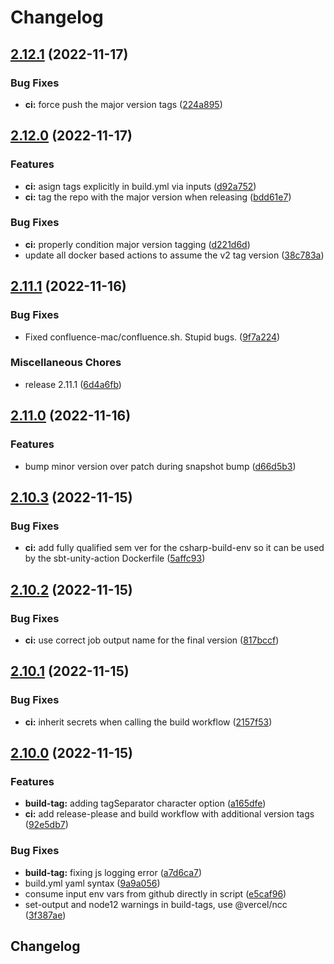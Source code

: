 # Changelog

## [2.12.1](https://github.com/mindjolt/actions/compare/v2.12.0...v2.12.1) (2022-11-17)


### Bug Fixes

* **ci:** force push the major version tags ([224a895](https://github.com/mindjolt/actions/commit/224a895b480b2e49bbd347885392ae64c020b947))

## [2.12.0](https://github.com/mindjolt/actions/compare/v2.11.1...v2.12.0) (2022-11-17)


### Features

* **ci:** asign tags explicitly in build.yml via inputs ([d92a752](https://github.com/mindjolt/actions/commit/d92a752f02869f91a79f35276e54cea796688c22))
* **ci:** tag the repo with the major version when releasing ([bdd61e7](https://github.com/mindjolt/actions/commit/bdd61e7ac49e744cbd320acfe4530c84e8bcae1e))


### Bug Fixes

* **ci:** properly condition major version tagging ([d221d6d](https://github.com/mindjolt/actions/commit/d221d6d112ccb99e05463566127fca5d7b4d78e4))
* update all docker based actions to assume the v2 tag version ([38c783a](https://github.com/mindjolt/actions/commit/38c783a27080658add199ad8d12a76f80329898a))

## [2.11.1](https://github.com/mindjolt/actions/compare/v2.11.0...v2.11.1) (2022-11-16)


### Bug Fixes

* Fixed confluence-mac/confluence.sh. Stupid bugs. ([9f7a224](https://github.com/mindjolt/actions/commit/9f7a2242425e613f00d6e986252368364c711063))


### Miscellaneous Chores

* release 2.11.1 ([6d4a6fb](https://github.com/mindjolt/actions/commit/6d4a6fb65c603752acabd407bac46cbae626203b))

## [2.11.0](https://github.com/mindjolt/actions/compare/v2.10.3...v2.11.0) (2022-11-16)


### Features

* bump minor version over patch during snapshot bump ([d66d5b3](https://github.com/mindjolt/actions/commit/d66d5b31e707285ca6e1b5ef1913acfccad5e200))

## [2.10.3](https://github.com/mindjolt/actions/compare/v2.10.2...v2.10.3) (2022-11-15)


### Bug Fixes

* **ci:** add fully qualified sem ver for the csharp-build-env so it can be used by the sbt-unity-action Dockerfile ([5affc93](https://github.com/mindjolt/actions/commit/5affc93ebb6270cb49d81e5422c6bf346b87bc3d))

## [2.10.2](https://github.com/mindjolt/actions/compare/v2.10.1...v2.10.2) (2022-11-15)


### Bug Fixes

* **ci:** use correct job output name for the final version ([817bccf](https://github.com/mindjolt/actions/commit/817bccf6e3b8101d412b290a77d8108869a3054a))

## [2.10.1](https://github.com/mindjolt/actions/compare/v2.10.0...v2.10.1) (2022-11-15)


### Bug Fixes

* **ci:** inherit secrets when calling the build workflow ([2157f53](https://github.com/mindjolt/actions/commit/2157f533403eb4426f295785488c2e26bf2eec79))

## [2.10.0](https://github.com/mindjolt/actions/compare/v2.9.1...v2.10.0) (2022-11-15)


### Features

* **build-tag:** adding tagSeparator character option ([a165dfe](https://github.com/mindjolt/actions/commit/a165dfe65ba1e4ed35e8e7bebd29ca44bafd7cac))
* **ci:** add release-please and build workflow with additional version tags ([92e5db7](https://github.com/mindjolt/actions/commit/92e5db7b03359074a2b98ee47256f8192cea88b5))


### Bug Fixes

* **build-tag:** fixing js logging error ([a7d6ca7](https://github.com/mindjolt/actions/commit/a7d6ca78a28de9021326f386ce148d28078292f5))
* build.yml yaml syntax ([9a9a056](https://github.com/mindjolt/actions/commit/9a9a05623a928aae6674752108e6c244e81ecddf))
* consume input env vars from github directly in script ([e5caf96](https://github.com/mindjolt/actions/commit/e5caf96808a819582570b452abb315903a1c6c89))
* set-output and node12 warnings in build-tags, use @vercel/ncc ([3f387ae](https://github.com/mindjolt/actions/commit/3f387aed365a551d35a8235219b77890778139e7))

## Changelog
